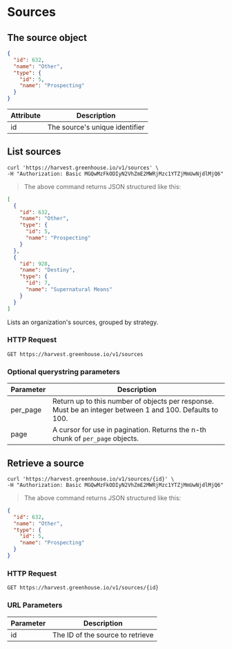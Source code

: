 # Sources

## The source object 

```json
{
  "id": 632,
  "name": "Other",
  "type": {
    "id": 5,
    "name": "Prospecting"
  }
}
```

| Attribute | Description |
|-----------|-------------|
| id | The source's unique identifier |

## List sources

```shell
curl 'https://harvest.greenhouse.io/v1/sources' \
-H "Authorization: Basic MGQwMzFkODIyN2VhZmE2MWRjMzc1YTZjMmUwNjdlMjQ6"
```

> The above command returns JSON structured like this:

```json
[
  {
    "id": 632,
    "name": "Other",
    "type": {
      "id": 5,
      "name": "Prospecting"
    }
  },
  {
    "id": 928,
    "name": "Destiny",
    "type": {
      "id": 7,
      "name": "Supernatural Means"
    }
  }
]
```

Lists an organization's sources, grouped by strategy.

### HTTP Request

`GET https://harvest.greenhouse.io/v1/sources`

### Optional querystring parameters

| Parameter | Description |
|-----------|-------------|
| per_page | Return up to this number of objects per response.  Must be an integer between 1 and 100.  Defaults to 100.
| page | A cursor for use in pagination.  Returns the n-th chunk of `per_page` objects.


## Retrieve a source 

```shell
curl 'https://harvest.greenhouse.io/v1/sources/{id}' \
-H "Authorization: Basic MGQwMzFkODIyN2VhZmE2MWRjMzc1YTZjMmUwNjdlMjQ6"
```

> The above command returns JSON structured like this:

```json
{
  "id": 632,
  "name": "Other",
  "type": {
    "id": 5,
    "name": "Prospecting"
  }
}
```

### HTTP Request

`GET https://harvest.greenhouse.io/v1/sources/{id}`

### URL Parameters

Parameter | Description
--------- | -----------
id | The ID of the source to retrieve
